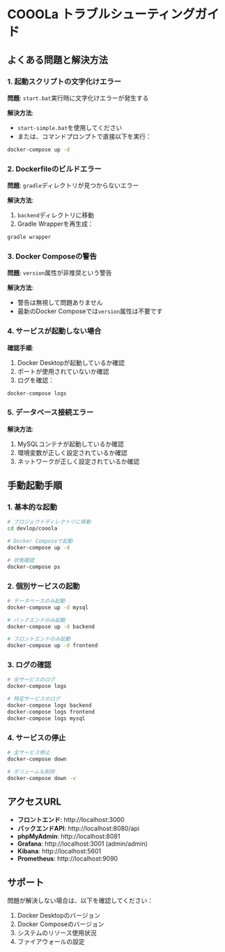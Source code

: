 # COOOLa トラブルシューティングガイド

## よくある問題と解決方法

### 1. 起動スクリプトの文字化けエラー

**問題**: `start.bat`実行時に文字化けエラーが発生する

**解決方法**:
- `start-simple.bat`を使用してください
- または、コマンドプロンプトで直接以下を実行：
```bash
docker-compose up -d
```

### 2. Dockerfileのビルドエラー

**問題**: `gradle`ディレクトリが見つからないエラー

**解決方法**:
1. `backend`ディレクトリに移動
2. Gradle Wrapperを再生成：
```bash
gradle wrapper
```

### 3. Docker Composeの警告

**問題**: `version`属性が非推奨という警告

**解決方法**:
- 警告は無視して問題ありません
- 最新のDocker Composeでは`version`属性は不要です

### 4. サービスが起動しない場合

**確認手順**:
1. Docker Desktopが起動しているか確認
2. ポートが使用されていないか確認
3. ログを確認：
```bash
docker-compose logs
```

### 5. データベース接続エラー

**解決方法**:
1. MySQLコンテナが起動しているか確認
2. 環境変数が正しく設定されているか確認
3. ネットワークが正しく設定されているか確認

## 手動起動手順

### 1. 基本的な起動
```bash
# プロジェクトディレクトリに移動
cd devlop/cooola

# Docker Composeで起動
docker-compose up -d

# 状態確認
docker-compose ps
```

### 2. 個別サービスの起動
```bash
# データベースのみ起動
docker-compose up -d mysql

# バックエンドのみ起動
docker-compose up -d backend

# フロントエンドのみ起動
docker-compose up -d frontend
```

### 3. ログの確認
```bash
# 全サービスのログ
docker-compose logs

# 特定サービスのログ
docker-compose logs backend
docker-compose logs frontend
docker-compose logs mysql
```

### 4. サービスの停止
```bash
# 全サービス停止
docker-compose down

# ボリュームも削除
docker-compose down -v
```

## アクセスURL

- **フロントエンド**: http://localhost:3000
- **バックエンドAPI**: http://localhost:8080/api
- **phpMyAdmin**: http://localhost:8081
- **Grafana**: http://localhost:3001 (admin/admin)
- **Kibana**: http://localhost:5601
- **Prometheus**: http://localhost:9090

## サポート

問題が解決しない場合は、以下を確認してください：
1. Docker Desktopのバージョン
2. Docker Composeのバージョン
3. システムのリソース使用状況
4. ファイアウォールの設定 